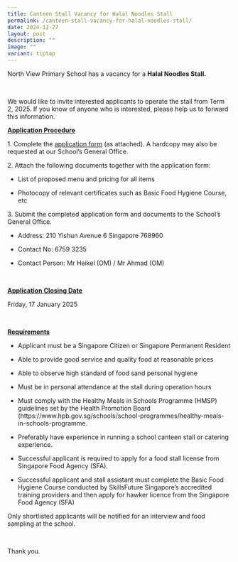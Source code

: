 ```yaml
---
title: Canteen Stall Vacancy for Halal Noodles Stall
permalink: /canteen-stall-vacancy-for-halal-noodles-stall/
date: 2024-12-27
layout: post
description: ""
image: ""
variant: tiptap
---
```

<p>North View Primary School has a vacancy for a <strong>Halal Noodles Stall.</strong>
</p>
<p>&nbsp;</p>
<p>We would like to invite interested applicants to operate the stall from
Term 2, 2025. If you know of anyone who is interested, please help us to
forward this information.</p>
<p><strong><u>Application Procedure</u></strong>
</p>
<p>1. Complete the&nbsp;<a href="https://drive.google.com/file/d/17Dlbg8SScRLCnwtwmMKyNPDL0AvGHHie/view?usp=sharing" rel="noopener nofollow" target="_blank">application form</a> (as
attached). A hardcopy may also be requested at our School’s General Office.</p>
<p>2. Attach the following documents together with the application form:</p>
<ul data-tight="true" class="tight">
<li>
<p>List of proposed menu and pricing for all items</p>
</li>
<li>
<p>Photocopy of relevant certificates such as Basic Food Hygiene Course,
etc</p>
</li>
</ul>
<p>3. Submit the completed application form and documents to the School’s
General Office.</p>
<ul data-tight="true" class="tight">
<li>
<p>Address: 210 Yishun Avenue 6 Singapore 768960</p>
</li>
<li>
<p>Contact No: 6759 3235</p>
</li>
<li>
<p>Contact Person: Mr Heikel (OM) / Mr Ahmad (OM)</p>
</li>
</ul>
<p>&nbsp;</p>
<p><strong><u>Application Closing Date</u></strong>
</p>
<p>Friday, 17 January 2025</p>
<p>&nbsp;</p>
<p><strong><u>Requirements</u></strong>
</p>
<ul data-tight="true" class="tight">
<li>
<p>Applicant must be a Singapore Citizen or Singapore Permanent Resident</p>
</li>
<li>
<p>Able to provide good service and quality food at reasonable prices</p>
</li>
<li>
<p>Able to observe high standard of food sand personal hygiene</p>
</li>
<li>
<p>Must be in personal attendance at the stall during operation hours</p>
</li>
<li>
<p>Must comply with the Healthy Meals in Schools Programme (HMSP) guidelines
set by the Health Promotion Board (<a rel="noopener noreferrer nofollow" target="_blank">https://www.hpb.gov.sg/schools/school-programmes/healthy-meals-in-schools-programme</a>.</p>
</li>
<li>
<p>Preferably have experience in running a school canteen stall or catering
experience.</p>
</li>
<li>
<p>Successful applicant is required to apply for a food stall license from
Singapore Food Agency (SFA).</p>
</li>
<li>
<p>Successful applicant and stall assistant must complete the Basic Food
Hygiene Course conducted by SkillsFuture Singapore’s accredited training
providers and then apply for hawker licence from the Singapore Food Agency
(SFA)</p>
</li>
</ul>
<p>Only shortlisted applicants will be notified for an interview and food
sampling at the school.</p>
<p>&nbsp;</p>
<p>Thank you.</p>